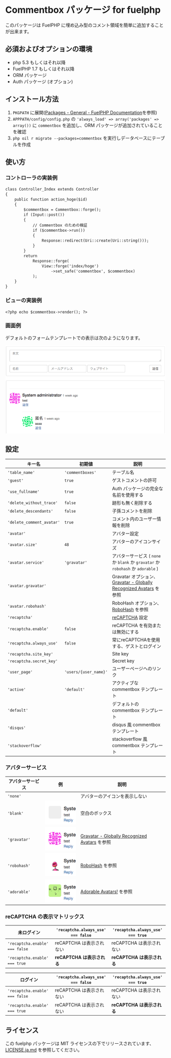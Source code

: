 # Commentbox パッケージ for fuelphp

このパッケージは FuelPHP に埋め込み型のコメント領域を簡単に追加することが出来ます。

## 必須およびオプションの環境

* php 5.3 もしくはそれ以降
* FuelPHP 1.7 もしくはそれ以降
* ORM パッケージ
* Auth パッケージ (オプション)

## インストール方法

1. ``` PKGPATH ``` に展開([Packages - General - FuelPHP Documentation](http://fuelphp.com/docs/general/packages.html)を参照)
2. ``` APPPATH/config/config.php ``` の ``` 'always_load' => array('packages' => array()) ``` に ```commentbox``` を追加し、ORM パッケージが追加されていることを確認
3. ``` php oil r migrate --packages=commentbox ``` を実行しデータベースにテーブルを作成

## 使い方

### コントローラの実装例

    class Controller_Index extends Controller
    {
        public function action_hoge($id)
        {
            $commentbox = Commentbox::forge();
            if (Input::post())
            {
                // Commentbox のための検証
                if ($commentbox->run())
                {
                    Response::redirect(Uri::create(Uri::string()));
                }
            }
            return
                Response::forge(
                    View::forge('index/hoge')
                        ->set_safe('commentbox', $commentbox)
                );
        }
    }

### ビューの実装例

    <?php echo $commentbox->render(); ?>

### 画面例

デフォルトのフォームテンプレートでの表示は次のようになります。

![example screenshot](docs/img/example_ja.png)

## 設定

| キー名                    | 初期値            | 説明 |
|--------------------------|------------------|-------------|
| `'table_name'`           | `'commentboxes'` | テーブル名 |
| `'guest'`                |      `true`      | ゲストコメントの許可 |
| `'use_fullname'`         |      `true`      | Auth パッケージの完全な名前を使用する |
| `'delete_without_trace'` |      `false`     | 跡形も無く削除する |
| `'delete_descendants'`   |      `false`     | 子孫コメントを削除 |
| `'delete_comment_avatar'`|      `true`      | コメント内のユーザー情報を削除 |
| `'avatar'`               |                  | アバター設定 |
| `'avatar.size'`          |       `48`       | アバターのアイコンサイズ |
| `'avatar.service'`       |   `'gravatar'`   | アバターサービス ( `none` か `blank` か `gravatar` か  `robohash` か `adorable` ) |
| `'avatar.gravatar'`      |                  | Gravatar オプション、 [Gravatar - Globally Recognized Avatars](http://en.gravatar.com/site/implement/images/) を参照 |
| `'avatar.robohash'`      |                  | RoboHash オプション、 [RoboHash](http://robohash.org/) を参照 |
| `'recaptcha'`            |                  | [reCAPTCHA](https://developers.google.com/recaptcha/) 設定 |
| `'recaptcha.enable'`     |      `false`     | reCAPTCHA を有効または無効にする |
| `'recaptcha.always_use'` |      `false`     | 常にreCAPTCHAを使用する、ゲストとログイン |
| `'recaptcha.site_key'`   |                  | Site key |
| `'recaptcha.secret_key'` |                  | Secret key |
| `'user_page'`            | `'users/{user_name}'` | ユーザーページへのリンク |
| `'active'`               |    `'default'`   | アクティブな commentbox テンプレート |
| `'default'`              |                  | デフォルトの commentbox テンプレート |
| `'disqus'`               |                  | disqus 風 commentbox テンプレート |
| `'stackoverflow'`        |                  | stackoverflow 風 commentbox テンプレート |

### アバターサービス

| アバターサービス | 例 | 説明 |
|----------------|------------------------------------------------------------------|--------------------------------------------------------------------|
| `'none'` |  | アバターのアイコンを表示しない |
| `'blank'` | ![avatar example blank](docs/img/avatar_example_blank.png) | 空白のボックス |
| `'gravatar'` | ![avatar example gravatar](docs/img/avatar_example_gravatar.png) | [Gravatar - Globally Recognized Avatars](http://gravatar.com/) を参照 |
| `'robohash'` | ![avatar example robohash](docs/img/avatar_example_robohash.png) | [RoboHash](http://robohash.org/) を参照 |
| `'adorable'` | ![avatar example adorable](docs/img/avatar_example_adorable.png) | [Adorable Avatars!](http://avatars.adorable.io/) を参照 |

### reCAPTCHA の表示マトリックス

| **未ログイン**                 | `'recaptcha.always_use' === false` | `'recaptcha.always_use' === true` |
|--------------------------------|------------------------------------|-----------------------------------|
| `'recaptcha.enable' === false` |      reCAPTCHA は表示されない      |      reCAPTCHA は表示されない     |
| `'recaptcha.enable' === true`  |     **reCAPTCHA は表示される**     |     **reCAPTCHA は表示される**    |

| **ログイン**                    | `'recaptcha.always_use' === false` | `'recaptcha.always_use' === true` |
|--------------------------------|------------------------------------|-----------------------------------|
| `'recaptcha.enable' === false` |      reCAPTCHA は表示されない      |      reCAPTCHA は表示されない     |
| `'recaptcha.enable' === true`  |      reCAPTCHA は表示されない      |     **reCAPTCHA は表示される**    |

## ライセンス

この fuelphp パッケージは MIT ライセンスの下でリリースされています、 [LICENSE.ja.md](LICENSE.ja.md) を参照してください。
